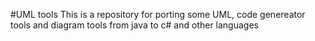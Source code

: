  #UML tools
 This is a repository for porting some UML, code genereator tools and diagram tools from java to c# and other languages
 
